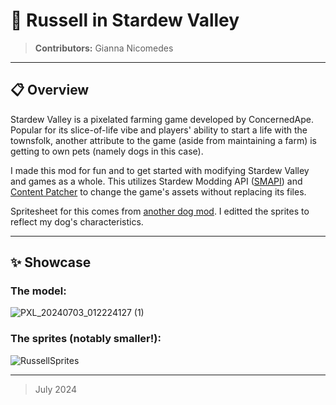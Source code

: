 # 🐶 Russell in Stardew Valley
> **Contributors:** Gianna Nicomedes

---

## 📋 Overview

Stardew Valley is a pixelated farming game developed by ConcernedApe. Popular for its slice-of-life vibe and players' ability to start a life with the townsfolk, another attribute to the game (aside from maintaining a farm) is getting to own pets (namely dogs in this case).

I made this mod for fun and to get started with modifying Stardew Valley and games as a whole. This utilizes Stardew Modding API ([SMAPI](https://smapi.io/)) and [Content Patcher](https://www.nexusmods.com/stardewvalley/mods/1915) to change the game's assets without replacing its files. 

Spritesheet for this comes from [another dog mod](https://www.nexusmods.com/stardewvalley/mods/20040). I editted the sprites to reflect my dog's characteristics.

---

## ✨ Showcase

### The model:

![PXL_20240703_012224127 (1)](https://github.com/user-attachments/assets/26de5f8d-6ec0-4975-8e86-a6d2383b131c)

### The sprites (notably smaller!):

![RussellSprites](https://github.com/user-attachments/assets/40d30d82-1791-4150-80b6-333dbd5ab7c6)

---

> July 2024
